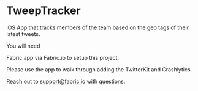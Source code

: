 TweepTracker
============

iOS App that tracks members of the team based on the geo tags of their latest tweets. 

You will need

Fabric.app via Fabric.io to setup this project.

Please use the app to walk through adding the TwitterKit and Crashlytics.

Reach out to support@fabric.io with questions.. 